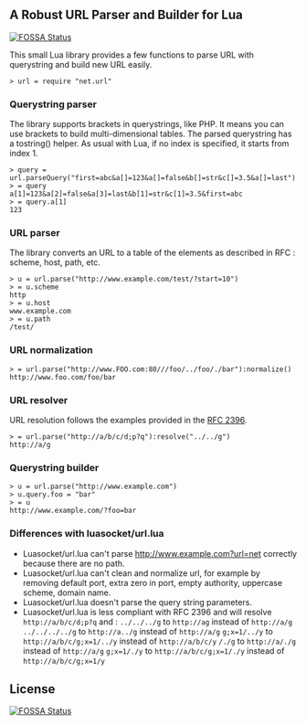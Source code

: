 ## A Robust URL Parser and Builder for Lua
[![FOSSA Status](https://app.fossa.io/api/projects/git%2Bgithub.com%2Fcanv15%2Fneturl.svg?type=shield)](https://app.fossa.io/projects/git%2Bgithub.com%2Fcanv15%2Fneturl?ref=badge_shield)


This small Lua library provides a few functions to parse URL with querystring and build new URL easily.

    > url = require "net.url"

### Querystring parser

The library supports brackets in querystrings, like PHP. It means you can use brackets to build multi-dimensional tables. The parsed querystring has a tostring() helper. As usual with Lua, if no index is specified, it starts from index 1.

    > query = url.parseQuery("first=abc&a[]=123&a[]=false&b[]=str&c[]=3.5&a[]=last")
    > = query
    a[1]=123&a[2]=false&a[3]=last&b[1]=str&c[1]=3.5&first=abc
    > = query.a[1]
    123

### URL parser

The library converts an URL to a table of the elements as described in RFC : scheme, host, path, etc.

    > u = url.parse("http://www.example.com/test/?start=10")
    > = u.scheme
    http
    > = u.host
    www.example.com
    > = u.path
    /test/

### URL normalization

    > = url.parse("http://www.FOO.com:80///foo/../foo/./bar"):normalize()
    http://www.foo.com/foo/bar

### URL resolver

URL resolution follows the examples provided in the [RFC 2396](http://tools.ietf.org/html/rfc2396#appendix-C).

    > = url.parse("http://a/b/c/d;p?q"):resolve("../../g")
    http://a/g

### Querystring builder

    > u = url.parse("http://www.example.com")
    > u.query.foo = "bar"
    > = u
    http://www.example.com/?foo=bar

### Differences with luasocket/url.lua

- Luasocket/url.lua can't parse http://www.example.com?url=net correctly because there are no path.
- Luasocket/url.lua can't clean and normalize url, for example by removing default port, extra zero in port, empty authority, uppercase scheme, domain name.
- Luasocket/url.lua doesn't parse the query string parameters.
- Luasocket/url.lua is less compliant with RFC 2396 and will resolve `http://a/b/c/d;p?q` and :
    `../../../g` to `http://ag` instead of `http://a/g`
    `../../../../g` to `http://a../g` instead of `http://a/g`
    `g;x=1/../y` to `http://a/b/c/g;x=1/../y` instead of `http://a/b/c/y`
    `/./g` to `http://a/./g` instead of `http://a/g`
    `g;x=1/./y` to `http://a/b/c/g;x=1/./y` instead of `http://a/b/c/g;x=1/y`



## License
[![FOSSA Status](https://app.fossa.io/api/projects/git%2Bgithub.com%2Fcanv15%2Fneturl.svg?type=large)](https://app.fossa.io/projects/git%2Bgithub.com%2Fcanv15%2Fneturl?ref=badge_large)